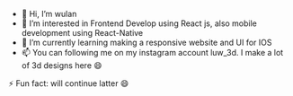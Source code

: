 - 👋 Hi, I’m wulan
- 👀 I’m interested in Frontend Develop using React js, also mobile development using React-Native
- 🌱 I’m currently learning making a responsive website and UI for IOS
- 📫 You can following me on my instagram account luw_3d. I make a lot of 3d designs here 😄

⚡ Fun fact: will continue latter 😄

<!---
widyawulan19/widyawulan19 is a ✨ special ✨ repository because its `README.md` (this file) appears on your GitHub profile.
You can click the Preview link to take a look at your changes.
--->
